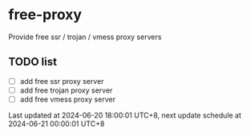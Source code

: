 
# free-proxy
Provide free ssr / trojan / vmess proxy servers


## TODO list
- [ ] add free ssr proxy server
- [ ] add free trojan proxy server
- [ ] add free vmess proxy server

Last updated at 2024-06-20 18:00:01 UTC+8, next update schedule at 2024-06-21 00:00:01 UTC+8

